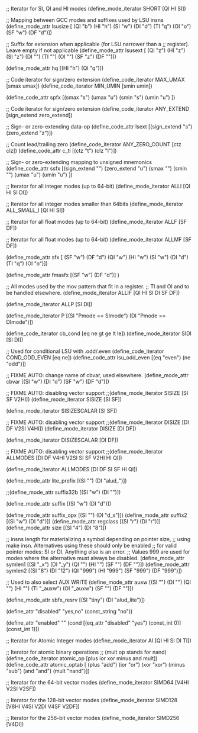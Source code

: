 ;; Iterator for SI, QI and HI modes
(define_mode_iterator SHORT [QI HI SI])

;; Mapping between GCC modes and suffixes used by LSU insns
(define_mode_attr lsusize [
 (QI "b")
 (HI "h")
 (SI "w")
 (DI "d")
 (TI "q")
 (OI "o")
 (SF "w")
 (DF "d")])

;; Suffix for extension when applicable (for LSU narrower than a
;; register). Leave empty if not applicable
(define_mode_attr lsusext [
  (QI "z")
  (HI "z")
  (SI "z")
  (DI "")
  (TI "")
  (OI "")
  (SF "z")
  (DF "")])

(define_mode_attr hq [(HI "h") (QI "q")])

;; Code iterator for sign/zero extension
(define_code_iterator MAX_UMAX [smax umax])
(define_code_iterator MIN_UMIN [smin umin])

(define_code_attr spfx [(smax "s") (umax "u")
     (smin "s") (umin "u")
])

;; Code iterator for sign/zero extension
(define_code_iterator ANY_EXTEND [sign_extend zero_extend])

;; Sign- or zero-extending data-op
(define_code_attr lsext [(sign_extend "s") (zero_extend "z")])

;; Count lead/trailing zero
(define_code_iterator ANY_ZERO_COUNT [ctz clz])
(define_code_attr c_tl  [(ctz "t") (clz "l")])

;; Sign- or zero-extending mapping to unsigned mnemonics
(define_code_attr ssfx [(sign_extend "") (zero_extend "u")
     (smax "") (smin "")
     (umax "u") (umin "u")
])

;; Iterator for all integer modes (up to 64-bit)
(define_mode_iterator ALLI [QI HI SI DI])

;; Iterator for all integer modes smaller than 64bits
(define_mode_iterator ALL_SMALL_I [QI HI SI])

;; Iterator for all float modes (up to 64-bit)
(define_mode_iterator ALLF [SF DF])

;; Iterator for all float modes (up to 64-bit)
(define_mode_iterator ALLMF [SF DF])

(define_mode_attr sfx [
  (SF "w")
  (DF "d")
  (QI "w")
  (HI "w")
  (SI "w")
  (DI "d")
  (TI "q")
  (OI "o")])

(define_mode_attr fmasfx [(SF "w") (DF "d")] )

;; All modes used by the mov pattern that fit in a register.
;; TI and OI and to be handled elsewhere.
(define_mode_iterator ALLIF [QI HI SI DI SF DF])

(define_mode_iterator ALLP [SI DI])

(define_mode_iterator P [(SI "Pmode == SImode") (DI "Pmode == DImode")])

(define_code_iterator cb_cond [eq ne gt ge lt le])
(define_mode_iterator SIDI [SI DI])

;; Used for conditional LSU with .odd/.even
(define_code_iterator COND_ODD_EVEN [eq ne])
(define_code_attr lsu_odd_even [(eq "even") (ne "odd")])

;; FIXME AUTO: change name of cbvar, used elsewhere.
(define_mode_attr cbvar [(SI "w") (DI "d") (SF "w") (DF "d")])

;; FIXME AUTO: disabling vector support
;;(define_mode_iterator SISIZE [SI SF V2HI])
(define_mode_iterator SISIZE [SI SF])

(define_mode_iterator SISIZESCALAR [SI SF])

;; FIXME AUTO: disabling vector support
;;(define_mode_iterator DISIZE [DI DF V2SI V4HI])
(define_mode_iterator DISIZE [DI DF])

(define_mode_iterator DISIZESCALAR [DI DF])

;; FIXME AUTO: disabling vector support
;;(define_mode_iterator ALLMODES [DI DF V4HI V2SI SI SF V2HI HI QI])

(define_mode_iterator ALLMODES [DI DF SI SF HI QI])

(define_mode_attr lite_prefix [(SI "") (DI "alud_")])

;;(define_mode_attr suffix32b [(SI "w") (DI "")])

(define_mode_attr suffix [(SI "w") (DI "d")])

(define_mode_attr suffix_opx [(SI "") (DI "d_x")])
(define_mode_attr suffix2 [(SI "w") (DI "d")])
(define_mode_attr regclass [(SI "r") (DI "r")])
(define_mode_attr size [(SI "4") (DI "8")])

;; insns length for materializing a symbol depending on pointer size,
;; using make insn. Alternatives using these should only be enabled
;; for valid pointer modes: SI or DI. Anything else is an error.
;; Values 999 are used for modes where the alternative must always be disabled.
(define_mode_attr symlen1 [(SI "_x") (DI "_y") (QI "") (HI "") (SF "") (DF "")])
(define_mode_attr symlen2 [(SI "8") (DI "12") (QI "999") (HI "999") (SF "999") (DF "999")])

;; Used to also select AUX WRITE
(define_mode_attr auxw [(SI "") (DI "") (QI "") (HI "") (TI "_auxw") (OI "_auxw") (SF "") (DF "")])

(define_mode_attr sbfx_resrv [(SI "tiny") (DI "alud_lite")])

(define_attr "disabled" "yes,no" (const_string "no"))

(define_attr "enabled" ""
  (cond [(eq_attr "disabled" "yes") (const_int 0)]
        (const_int 1)))

;; Iterator for Atomic Integer modes
(define_mode_iterator AI [QI HI SI DI TI])

;; Iterator for atomic binary operations
;; (mult op stands for nand)
(define_code_iterator atomic_op [plus ior xor minus and mult])
(define_code_attr atomic_optab [
  (plus "add")
  (ior "or")
  (xor "xor")
  (minus "sub")
  (and "and")
  (mult "nand")])

;; Iterator for the 64-bit vector modes
(define_mode_iterator SIMD64 [V4HI V2SI V2SF])

;; Iterator for the 128-bit vector modes
(define_mode_iterator SIMD128 [V8HI V4SI V2DI V4SF V2DF])

;; Iterator for the 256-bit vector modes
(define_mode_iterator SIMD256 [V4DI])

